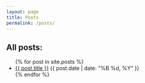 ```yaml
---
layout: page
title: Posts
permalink: /posts/
---
```

## All posts:
<ul>
  {% for post in site.posts %}
    <li>
      <a href="{{ post.url }}" class="postLink">{{ post.title }}</a>
      <span>{{ post.date | date: "%B %d, %Y" }}</span>
    </li>
  {% endfor %}
</ul>
